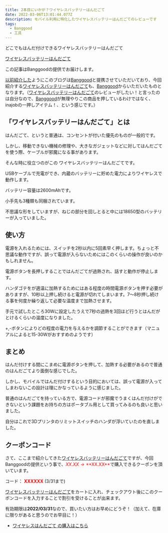 ```yaml
---
title: 2本目にいかが？ワイヤレスバッテリーはんだごて
date: 2022-03-06T13:01:44.077Z
description: モバイル利用に特化したワイヤレスバッテリーはんだごてのレビューです
tags:
  - Banggood
  - 工具
---
```

どこでもはんだ付けできるワイヤレスバッテリーはんだごて

[ワイヤレスバッテリーはんだごて](https://jp.banggood.com/Portable-1W-75W-High-Power-Soldering-Iron-Wireless-Battery-Soldering-Iron-USB-Rechargeable-p-1881274.html?p=0M092355466124202012)


この記事はBanggoodの提供でお届けします。

[以前紹介した](../../post/中国ecサイトbanggood/)ようにこのブログは[Banggood](https://jp.banggood.com/?p=0M092355466124202012)と提携させていただいており、今回紹介する[ワイヤレスバッテリーはんだごて](https://jp.banggood.com/Portable-1W-75W-High-Power-Soldering-Iron-Wireless-Battery-Soldering-Iron-USB-Rechargeable-p-1881274.html?p=0M092355466124202012)も、[Banggood](https://jp.banggood.com/?p=0M092355466124202012)からいただいたものとなります。（[ワイヤレスバッテリーはんだごて](https://jp.banggood.com/Portable-1W-75W-High-Power-Soldering-Iron-Wireless-Battery-Soldering-Iron-USB-Rechargeable-p-1881274.html?p=0M092355466124202012)のレビューがしたい！と言ったのは自分なので、[Banggood](https://jp.banggood.com/?p=0M092355466124202012)が無理やりこの商品を押しているわけではなく、inajobの一押しアイテム！、という感じです。）


## 「ワイヤレスバッテリーはんだごて」とは

はんだごて、というと普通は、コンセントが付いた優先のものが一般的です。

しかし、移動できない機械の修理や、大きなガジェットなどに対してはんだごてを使う際、ケーブルが邪魔になる事があります。

そんな時に役立つのがこの ワイヤレスバッテリーはんだごてです。

USBケーブルで充電ができ、内蔵のバッテリーに貯めた電力によりワイヤレスで動作します。

バッテリー容量は2600mAhです。

小手先も3種類も同梱されています。

不思議な形をしていますが、ねじの部分を回しとると中には18650型のバッテリーが入っていました。

## 使い方

電源を入れるためには、スイッチを2秒以内に5回素早く押します。ちょっと不思議な動作ですが、誤って電源が入らないためにはこのくらいの操作が良いのかもしれません。

電源ボタンを長押しすることではんだごてが過熱され、話すと動作が停止します。

ハンダゴテをが適温に加熱するためにはある程度の時間電源ボタンを押す必要がありますが、10秒以上押し続けると電源が切れてしまいます。7～8秒押し続ける事を何度か繰り返して必要な温度まで加熱させます。

手元で試したところ30Wに設定したうえで7秒の過熱を3回ほど行うとはんだがとけるくらいの温度になりました。

+,-ボタンによりどの程度の電力を与えるかを調節することができます（マニュアルによると15-30Wがおすすめのようです）

## まとめ

はんだ付けする間にこまめに電源ボタンを押して、加熱する必要があるので普通のはんだごてより面倒な感じでした。

しかし、モバイルではんだ付けするという目的においては、誤って電源が入ってしまわないこの設計は理にかなっているように感じました。

普通のはんだごてを持っている方で、電源コードが邪魔でうまくはんだ付けができないという課題をお持ちの方はポータブル用として買ってみるのも良いと思いました。

自分はこれで3Dプリンタのリミットスイッチのハンダが浮いていたのを直しました。


## クーポンコード

さて、ここまで紹介してきた[ワイヤレスバッテリーはんだごて](https://jp.banggood.com/Portable-1W-75W-High-Power-Soldering-Iron-Wireless-Battery-Soldering-Iron-USB-Rechargeable-p-1881274.html?p=0M092355466124202012)ですが、今回Banggoodの提供という事で、<span style="color:red">$XX.XX → **$XX.XX**</span>で購入できるクーポンを頂いています。

コード：
<span style="color:red">**XXXXXX**</span> (3/31まで)

[ワイヤレスバッテリーはんだごて](https://jp.banggood.com/Portable-1W-75W-High-Power-Soldering-Iron-Wireless-Battery-Soldering-Iron-USB-Rechargeable-p-1881274.html?p=0M092355466124202012)をカートに入れ、チェックアウト後にこのクーポンコードを入力することで割引を受けることが出来ます。

有効期限は**2022/03/31**なので、買いたい方はお早めにどうぞ！（加えて、在庫に限りがあると思うのでお早目に！）

* [ワイヤレスはんだごて の購入はこちら](https://jp.banggood.com/Portable-1W-75W-High-Power-Soldering-Iron-Wireless-Battery-Soldering-Iron-USB-Rechargeable-p-1881274.html?p=0M092355466124202012)